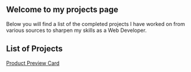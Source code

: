## Welcome to my projects page

Below you will find a list of the completed projects I have worked on from various sources to sharpen my skills as a Web Developer.

## List of Projects

[Product Preview Card](https://lisahon9780.github.io/Product_Preview_Card/)


